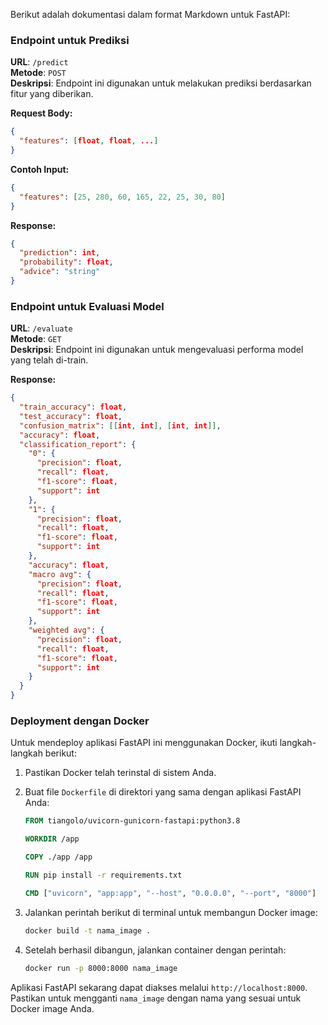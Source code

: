 Berikut adalah dokumentasi dalam format Markdown untuk FastAPI:

### Endpoint untuk Prediksi

**URL**: `/predict`  
**Metode**: `POST`  
**Deskripsi**: Endpoint ini digunakan untuk melakukan prediksi berdasarkan fitur yang diberikan.

**Request Body:**
```json
{
  "features": [float, float, ...]
}
```

**Contoh Input:**
```json
{
  "features": [25, 280, 60, 165, 22, 25, 30, 80]
}
```

**Response:**
```json
{
  "prediction": int,
  "probability": float,
  "advice": "string"
}
```

### Endpoint untuk Evaluasi Model

**URL**: `/evaluate`  
**Metode**: `GET`  
**Deskripsi**: Endpoint ini digunakan untuk mengevaluasi performa model yang telah di-train.

**Response:**
```json
{
  "train_accuracy": float,
  "test_accuracy": float,
  "confusion_matrix": [[int, int], [int, int]],
  "accuracy": float,
  "classification_report": {
    "0": {
      "precision": float,
      "recall": float,
      "f1-score": float,
      "support": int
    },
    "1": {
      "precision": float,
      "recall": float,
      "f1-score": float,
      "support": int
    },
    "accuracy": float,
    "macro avg": {
      "precision": float,
      "recall": float,
      "f1-score": float,
      "support": int
    },
    "weighted avg": {
      "precision": float,
      "recall": float,
      "f1-score": float,
      "support": int
    }
  }
}
```

### Deployment dengan Docker

Untuk mendeploy aplikasi FastAPI ini menggunakan Docker, ikuti langkah-langkah berikut:

1. Pastikan Docker telah terinstal di sistem Anda.

2. Buat file `Dockerfile` di direktori yang sama dengan aplikasi FastAPI Anda:

    ```dockerfile
    FROM tiangolo/uvicorn-gunicorn-fastapi:python3.8

    WORKDIR /app

    COPY ./app /app

    RUN pip install -r requirements.txt

    CMD ["uvicorn", "app:app", "--host", "0.0.0.0", "--port", "8000"]
    ```

3. Jalankan perintah berikut di terminal untuk membangun Docker image:

    ```bash
    docker build -t nama_image .
    ```

4. Setelah berhasil dibangun, jalankan container dengan perintah:

    ```bash
    docker run -p 8000:8000 nama_image
    ```

Aplikasi FastAPI sekarang dapat diakses melalui `http://localhost:8000`. Pastikan untuk mengganti `nama_image` dengan nama yang sesuai untuk Docker image Anda.

